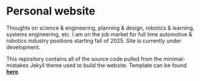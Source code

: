 # Personal website

Thoughts on science & engineering, planning & design, robotics & learning, systems engineering, etc. I am on the job market for full time automotive & robotics industry positions starting fall of 2025. Site is currently under development.

This repository contains all of the source code pulled from the minimal-mistakes Jekyll theme used to build the website. Template can be found [**here**](https://github.com/mmistakes/mm-github-pages-starter/generate).
